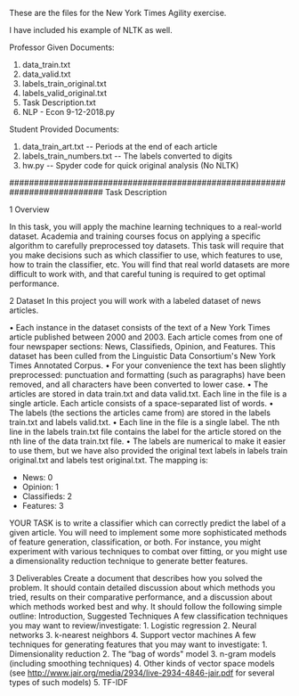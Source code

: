 These are the files for the New York Times Agility exercise.

I have included his example of NLTK as well.

Professor Given Documents:
1) data_train.txt
2) data_valid.txt
3) labels_train_original.txt
4) labels_valid_original.txt
5) Task Description.txt
6) NLP - Econ 9-12-2018.py

Student Provided Documents:
1) data_train_art.txt  -- Periods at the end of each article
2) labels_train_numbers.txt  --  The labels converted to digits
3) hw.py  -- Spyder code for quick original analysis (No NLTK)

###########################################################################
Task Description 

1 Overview 

In this task, you will apply the machine learning techniques to a real-world dataset. Academia and training courses focus on applying a specific algorithm to carefully preprocessed toy datasets. This task will require that you make decisions such as which classifier to use, which features to use, how to train the classifier, etc. You will find that real world datasets are more difficult to work with, and that careful tuning is required to get optimal performance. 

2 Dataset 
In this project you will work with a labeled dataset of news articles. 

•	Each instance in the dataset consists of the text of a New York Times article published between 2000 and 2003. Each article comes from one of four newspaper sections: News, Classifieds, Opinion, and Features. This dataset has been culled from the Linguistic Data Consortium's New York Times Annotated Corpus. 
•	For your convenience the text has been slightly preprocessed: punctuation and formatting (such as paragraphs) have been removed, and all characters have been converted to lower case. 
•	The articles are stored in data train.txt and data valid.txt. Each line in the file is a single article. Each article consists of a space-separated list of words. 
•	The labels (the sections the articles came from) are stored in the labels train.txt and labels valid.txt. 
•	Each line in the file is a single label. The nth line in the labels train.txt file contains the label for the article stored on the nth line of the data train.txt file. 
•	The labels are numerical to make it easier to use them, but we have also provided the original text labels in labels train original.txt and labels test original.txt. The mapping is: 

- News: 0 
- Opinion: 1 
- Classifieds: 2 
- Features: 3 

YOUR TASK is to write a classifier which can correctly predict the label of a given article. You will need to implement some more sophisticated methods of feature generation, classification, or both. For instance, you might experiment with various techniques to combat over fitting, or you might use a dimensionality reduction technique to generate better features. 

3 Deliverables 
Create a document that describes how you solved the problem. It should contain detailed discussion about which methods you tried, results on their comparative performance, and a discussion about which methods worked best and why. It should follow the following simple outline: Introduction,
Suggested Techniques 
A few classification techniques you may want to review/investigate: 
	1. Logistic regression 
	2. Neural networks 
	3. k-nearest neighbors 
	4. Support vector machines 
A few techniques for generating features that you may want to investigate: 
	1. Dimensionality reduction 
	2. The “bag of words" model 
	3. n-gram models (including smoothing techniques) 
	4. Other kinds of vector space models (see http://www.jair.org/media/2934/live-2934-4846-jair.pdf for several types of such models) 
	5. TF-IDF
